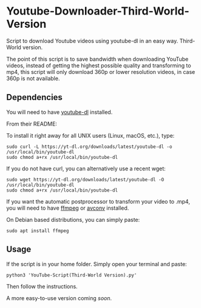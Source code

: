 # Youtube-Downloader-Third-World-Version
Script to download Youtube videos using youtube-dl in an easy way. Third-World version.

The point of this script is to save bandwidth when downloading YouTube videos, instead of getting the highest possible quality and transforming to mp4, this script will only download 360p or lower resolution videos, in case 360p is not available.

## Dependencies
You will need to have [youtube-dl](https://github.com/ytdl-org/youtube-dl) installed.

From their README:

To install it right away for all UNIX users (Linux, macOS, etc.), type:

```
sudo curl -L https://yt-dl.org/downloads/latest/youtube-dl -o /usr/local/bin/youtube-dl
sudo chmod a+rx /usr/local/bin/youtube-dl
```

If you do not have curl, you can alternatively use a recent wget:

```
sudo wget https://yt-dl.org/downloads/latest/youtube-dl -O /usr/local/bin/youtube-dl
sudo chmod a+rx /usr/local/bin/youtube-dl
```

If you want the automatic postprocessor to transform your video to .mp4, you will need to have [ffmpeg](https://github.com/FFmpeg/FFmpeg) or [avconv](https://github.com/libav/libav) installed.

On Debian based distributions, you can simply paste:

```
sudo apt install ffmpeg
```

## Usage
If the script is in your home folder. Simply open your terminal and paste:

```
python3 'YouTube-Script(Third-World Version).py'
```

Then follow the instructions.

A more easy-to-use version coming *soon*.
